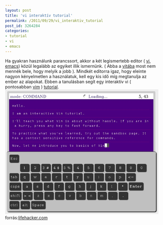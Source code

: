 ```yaml
---
layout: post
title: 'vi interaktív tutorial'
permalink: /2011/09/29/vi_interaktiv_tutorial
post_id: 3264284
categories: 
- tutorial
- vi
- emacs
---
```


Ha gyakran használunk parancssort, akkor a két legismertebb editor (
[vi](http://en.wikipedia.org/wiki/Vi), 
[emacs](http://www.gnu.org/s/emacs/)) közül legalább az egyiket illik ismernünk. ( Abba a 
[vitába](http://en.wikipedia.org/wiki/Editor_war) most nem mennék bele, hogy melyik a jobb ). 
Mindkét editorra igaz, hogy eleinte nagyon kényelmetlen a használatuk, kell egy kis idő míg megtanulja az ember az alapokat. Ebben a tanulásban segít egy interaktív vi ( pontosabban 
[vim](http://www.vim.org/) ) 
[tutorial](http://www.openvim.com/tutorial.html). 
[![](/assets/vim_tutorial.jpg)](http://commandline.blog.hu/media/image/vim_tutorial.jpg) 
forrás:[lifehacker.com](http://lifehacker.com/5844890/the-interactive-vim-tutorial-teaches-you-how-to-use-the-super+efficient-vim-text-editor)